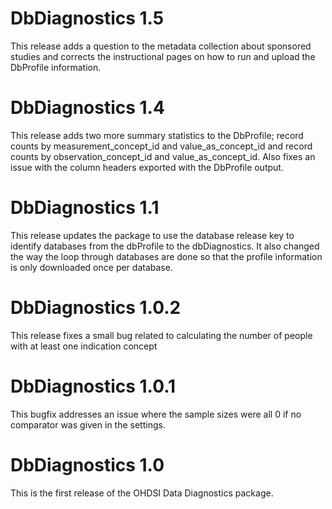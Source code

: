 DbDiagnostics 1.5
===========================
This release adds a question to the metadata collection about sponsored studies and corrects the instructional pages on how to run and upload the DbProfile information.

DbDiagnostics 1.4
===========================
This release adds two more summary statistics to the DbProfile; record counts by measurement_concept_id and 
value_as_concept_id and record counts by observation_concept_id and value_as_concept_id. Also fixes an issue with the column headers exported with the DbProfile output. 

DbDiagnostics 1.1
===========================
This release updates the package to use the database release key to identify databases from the dbProfile to the dbDiagnostics. It also changed the way the loop through databases are done so that the profile information is only downloaded once per database. 

DbDiagnostics 1.0.2
===========================
This release fixes a small bug related to calculating the number of people with at least one indication concept

DbDiagnostics 1.0.1
===========================
This bugfix addresses an issue where the sample sizes were all 0 if no comparator was given in the settings.

DbDiagnostics 1.0
===========================
This is the first release of the OHDSI Data Diagnostics package.
